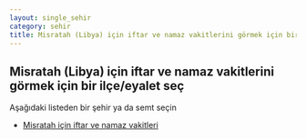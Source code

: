 ```yaml
---
layout: single_sehir
category: sehir
title: Misratah (Libya) için iftar ve namaz vakitlerini görmek için bir ilçe/eyalet seç
---
```



## Misratah (Libya) için iftar ve namaz vakitlerini görmek için bir ilçe/eyalet seç

Aşağıdaki listeden bir şehir ya da semt seçin


* [Misratah için iftar ve namaz vakitleri](/iftar.html?sehir=Misratah&ulke=Libya&state=Misratah)
